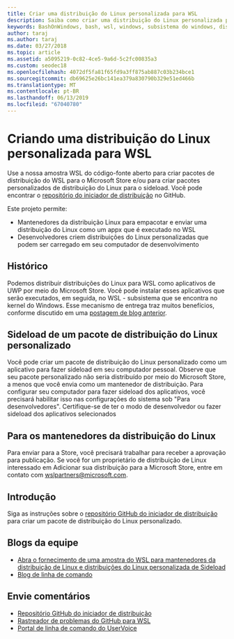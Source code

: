 ```yaml
---
title: Criar uma distribuição do Linux personalizada para WSL
description: Saiba como criar uma distribuição do Linux personalizada para o subsistema do Windows para Linux.
keywords: BashOnWindows, bash, wsl, windows, subsistema do windows, distribuição, personalizado
author: taraj
ms.author: taraj
ms.date: 03/27/2018
ms.topic: article
ms.assetid: a5095219-0c82-4ce5-9a6d-5c2fc00835a3
ms.custom: seodec18
ms.openlocfilehash: 4072df5fa81f65fd9a3ff875ab887c03b234bce1
ms.sourcegitcommit: db69625e26bc141ea379a830790b329e51ed466b
ms.translationtype: MT
ms.contentlocale: pt-BR
ms.lasthandoff: 06/13/2019
ms.locfileid: "67040780"
---
```

# <a name="creating-a-custom-linux-distro-for-wsl"></a>Criando uma distribuição do Linux personalizada para WSL

Use a nossa amostra WSL do código-fonte aberto para criar pacotes de distribuição do WSL para o Microsoft Store e/ou para criar pacotes personalizados de distribuição do Linux para o sideload. Você pode encontrar o [repositório do iniciador de distribuição](https://github.com/Microsoft/WSL-DistroLauncher) no GitHub.

Este projeto permite:
* Mantenedores da distribuição Linux para empacotar e enviar uma distribuição do Linux como um appx que é executado no WSL
* Desenvolvedores criem distribuições do Linux personalizadas que podem ser carregado em seu computador de desenvolvimento

## <a name="background"></a>Histórico
Podemos distribuir distribuições do Linux para WSL como aplicativos de UWP por meio do Microsoft Store. Você pode instalar esses aplicativos que serão executados, em seguida, no WSL - subsistema que se encontra no kernel do Windows. Esse mecanismo de entrega traz muitos benefícios, conforme discutido em uma [postagem de blog anterior](https://blogs.msdn.microsoft.com/commandline/2017/07/10/ubuntu-now-available-from-the-windows-store/).

## <a name="sideloading-a-custom-linux-distro-package"></a>Sideload de um pacote de distribuição do Linux personalizado
Você pode criar um pacote de distribuição do Linux personalizado como um aplicativo para fazer sideload em seu computador pessoal. Observe que seu pacote personalizado não seria distribuído por meio do Microsoft Store, a menos que você envia como um mantenedor de distribuição.
Para configurar seu computador para fazer sideload dos aplicativos, você precisará habilitar isso nas configurações do sistema sob "Para desenvolvedores".  Certifique-se de ter o modo de desenvolvedor ou fazer sideload dos aplicativos selecionados

## <a name="for-linux-distro-maintainers"></a>Para os mantenedores da distribuição do Linux
Para enviar para a Store, você precisará trabalhar para receber a aprovação para publicação. Se você for um proprietário de distribuição de Linux interessado em Adicionar sua distribuição para a Microsoft Store, entre em contato com wslpartners@microsoft.com.

## <a name="getting-started"></a>Introdução
Siga as instruções sobre o [repositório GitHub do iniciador de distribuição](https://github.com/Microsoft/WSL-DistroLauncher) para criar um pacote de distribuição do Linux personalizado.

 
## <a name="team-blogs"></a>Blogs da equipe
*  [Abra o fornecimento de uma amostra do WSL para mantenedores da distribuição de Linux e distribuições do Linux personalizada de Sideload](https://blogs.msdn.microsoft.com/commandline/2018/03/26/wsl-distro-launcher/)
* [Blog de linha de comando](https://blogs.msdn.microsoft.com/commandline/)

## <a name="provide-feedback"></a>Envie comentários
* [Repositório GitHub do iniciador de distribuição](https://github.com/Microsoft/WSL-DistroLauncher)
* [Rastreador de problemas do GitHub para WSL](https://github.com/Microsoft/BashOnWindows/issues)
* [Portal de linha de comando do UserVoice](https://wpdev.uservoice.com/forums/266908-command-prompt-console-bash-on-ubuntu-on-windo/category/161892-bash)
